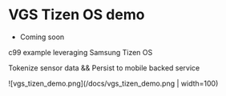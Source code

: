 # VGS Tizen OS demo  

- Coming soon

c99 example leveraging Samsung Tizen OS    

Tokenize sensor data && Persist to mobile backed service        

![vgs_tizen_demo.png](/docs/vgs_tizen_demo.png | width=100)    



